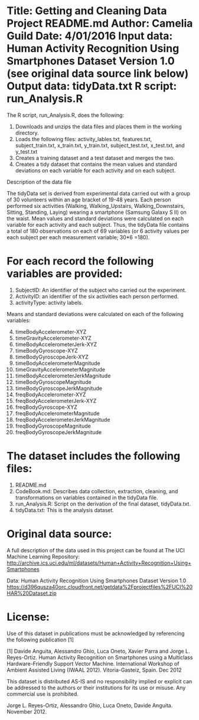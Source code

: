 Title: Getting and Cleaning Data Project README.mdAuthor: Camelia GuildDate: 4/01/2016Input data: Human Activity Recognition Using Smartphones Dataset Version 1.0 (see original data source link below)Output data: tidyData.txtR script: run_Analysis.R================================================================The R script, run_Analysis.R, does the following:1.	Downloads and unzips the data files and places them in the working directory.2.	Loads the following files: activity_lables.txt, features.txt, subject_train.txt, x_train.txt, y_train.txt, subject_test.txt, x_test.txt, and y_test.txt3.	Creates a training dataset and a test dataset and merges the two.4.	Creates a tidy dataset that contains the mean values and standard deviations on each variable for each activity and on each subject.Description of the data fileThe tidyData set is derived from experimental data carried out with a group of 30 volunteers within an age bracket of 19-48 years.  Each person performed six activities (Walking, Walking_Upstairs, Walking_Downstairs, Sitting, Standing, Laying) wearing a smartphone (Samsung Galaxy S II) on the waist. Mean values and standard deviations were calculated on each variable for each activity and each subject. Thus, the tidyData file contains a total of 180 observations on each of 69 variables (or 6 activity values per each subject per each measurement variable; 30*6 =180). For each record the following variables are provided:================================================================1.	SubjectID: An identifier of the subject who carried out the experiment.2.	ActivityID: an identifier of the six activities each person performed.3.	activityType: activity labels.Means and standard deviations were calculated on each of the following variables:4.	timeBodyAccelerometer-XYZ5.	timeGravityAccelerometer-XYZ6.	timeBodyAccelerometerJerk-XYZ7.	timeBodyGyroscope-XYZ8.	timeBodyGyroscopeJerk-XYZ9.	timeBodyAccelerometerMagnitude10.	timeGravityAccelerometerMagnitude11.	timeBodyAccelerometerJerkMagnitude12.	timeBodyGyroscopeMagnitude13.	timeBodyGyroscopeJerkMagnitude14.	freqBodyAccelerometer-XYZ15.	freqBodyAccelerometerJerk-XYZ16.	freqBodyGyroscope-XYZ17.	freqBodyAccelerometerMagnitude18.	freqBodyAccelerometerJerkMagnitude19.	freqBodyGyroscopeMagnitude20.	freqBodyGyroscopeJerkMagnitudeThe dataset includes the following files:================================1.	README.md2.	CodeBook.md: Describes data collection, extraction, cleaning, and transformations on variables contained in the tidyData file.3.	run_Analysis.R: Script on the derivation of the final dataset, tidyData.txt.4.	tidyData.txt: This is the analysis dataset.Original data source:===============================A full description of the data used in this project can be found at The UCI Machine Learning Repository: http://archive.ics.uci.edu/ml/datasets/Human+Activity+Recognition+Using+SmartphonesData: Human Activity Recognition Using Smartphones Dataset Version 1.0https://d396qusza40orc.cloudfront.net/getdata%2Fprojectfiles%2FUCI%20HAR%20Dataset.zipLicense:========Use of this dataset in publications must be acknowledged by referencing the following publication [1] [1] Davide Anguita, Alessandro Ghio, Luca Oneto, Xavier Parra and Jorge L. Reyes-Ortiz. Human Activity Recognition on Smartphones using a Multiclass Hardware-Friendly Support Vector Machine. International Workshop of Ambient Assisted Living (IWAAL 2012). Vitoria-Gasteiz, Spain. Dec 2012This dataset is distributed AS-IS and no responsibility implied or explicit can be addressed to the authors or their institutions for its use or misuse. Any commercial use is prohibited.Jorge L. Reyes-Ortiz, Alessandro Ghio, Luca Oneto, Davide Anguita. November 2012.